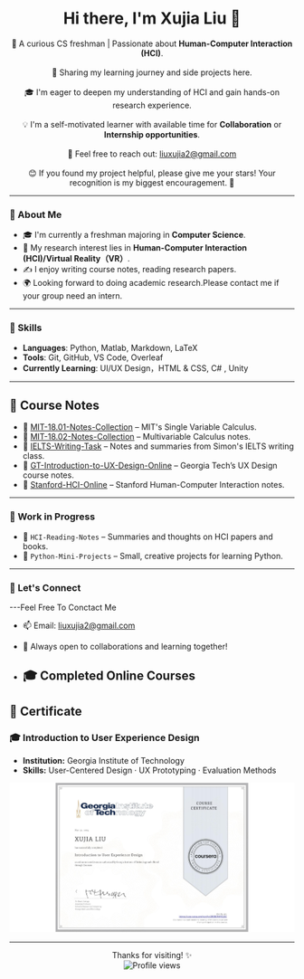 <h1 align="center">Hi there, I'm Xujia Liu 👋</h1>

<p align="center">
  🌟 A curious CS freshman | Passionate about <b>Human-Computer Interaction (HCI)</b>.<br><br>
  🌱 Sharing my learning journey and side projects here. <br><br>
  🎓 I'm eager to deepen my understanding of HCI and gain hands-on research experience. <br><br>
  💡 I'm a self-motivated learner with available time for <b>Collaboration</b> or <b>Internship opportunities</b>. <br><br>
  📧 Feel free to reach out: <a href="mailto:liuxujia2@gmail.com">liuxujia2@gmail.com</a> <br><br>
  😊 If you found my project helpful, please give me your stars! Your recognition is my biggest encouragement. 💪
</p>


---

### 🌟 About Me

- 🎓 I'm currently a freshman majoring in **Computer Science**.
- 🧠 My research interest lies in **Human-Computer Interaction (HCI)/Virtual Reality（VR）**.
- ✍️ I enjoy writing course notes, reading research papers.
- 🌍 Looking forward to doing academic research.Please contact me if your group need an intern.
---

### 🧠 Skills

- **Languages**: Python, Matlab, Markdown, LaTeX  
- **Tools**: Git, GitHub, VS Code, Overleaf  
- **Currently Learning**: UI/UX Design，HTML & CSS, C# , Unity  

---

## 📘 Course Notes

- 🧾 [MIT-18.01-Notes-Collection](https://github.com/None-Momo/MIT-18.01-Notes-Collection) – MIT's Single Variable Calculus.
- 📘 [MIT-18.02-Notes-Collection](https://github.com/None-Momo/MIT-18.02-Notes-Collection) – Multivariable Calculus notes.
- 📝 [IELTS-Writing-Task](https://github.com/None-Momo/IELTS-Writing-Task) – Notes and summaries from Simon's IELTS writing class.
- 🔷 [GT-Introduction-to-UX-Design-Online](https://github.com/None-Momo/GT-Introduction-to-User-Experience-Design-Online) – Georgia Tech’s UX Design course notes.
- 🔷 [Stanford-HCI-Online](https://github.com/None-Momo/Stanford-HCI-Online) – Stanford Human-Computer Interaction notes.



---

### 🔧 Work in Progress

- 🧩 `HCI-Reading-Notes` – Summaries and thoughts on HCI papers and books.
- 🐍 `Python-Mini-Projects` – Small, creative projects for learning Python.

---

### 💬 Let's Connect
---Feel Free To Conctact Me
- 📫 Email: liuxujia2@gmail.com  
- 🤝 Always open to collaborations and learning together!

- ## 🎓 Completed Online Courses


## 📜 Certificate

### 🎓 Introduction to User Experience Design
- **Institution:** Georgia Institute of Technology 
- **Skills:** User-Centered Design · UX Prototyping · Evaluation Methods

<p align="center">
  <img src="assets/UX%20Certificate.png" alt="UX Certificate" width="600"/>
</p>







---

<p align="center">
  Thanks for visiting! ✨<br>
  <img src="https://komarev.com/ghpvc/?username=None-Momo&color=blue" alt="Profile views" />
</p>
